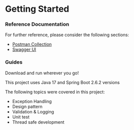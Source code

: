 # Getting Started

### Reference Documentation

For further reference, please consider the following sections:

* [Postman Collection](https://www.getpostman.com/collections/263f391c653f150136d3)
* [Swagger UI](http://localhost:8080/swagger-ui.html)

### Guides

Download and run wherever you go!

This project uses Java 17 and Spring Boot 2.6.2 versions

The following topics were covered in this project:

* Exception Handling
* Design pattern
* Validation & Logging
* Unit test
* Thread safe development

